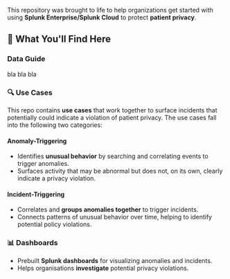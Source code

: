 
This repository was brought to life to help organizations get started with using **Splunk Enterprise/Splunk Cloud** to protect **patient privacy**.

## 📌 What You'll Find Here

### Data Guide
bla bla bla 

### 🔍 Use Cases
This repo contains **use cases** that work together to surface incidents that potentially could indicate a violation of patient privacy. The use cases fall into the following two categories:

#### **Anomaly-Triggering**
- Identifies **unusual behavior** by searching and correlating events to trigger anomalies.
- Surfaces activity that may be abnormal but does not, on its own, clearly indicate a privacy violation.

#### **Incident-Triggering**
- Correlates and **groups anomalies together** to trigger incidents.
- Connects patterns of unusual behavior over time, helping to identify potential policy violations.

### 📊 Dashboards
- Prebuilt **Splunk dashboards** for visualizing anomalies and incidents.
- Helps organisations **investigate** potential privacy violations.


